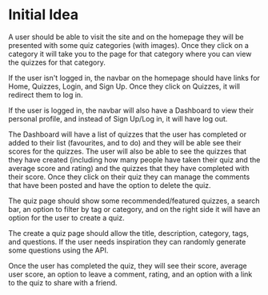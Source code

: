 # Initial Idea

A user should be able to visit the site and on the homepage they will be presented with some quiz categories (with images). Once they click on a category it will take you to the page for that category where you can view the quizzes for that category.

If the user isn't logged in, the navbar on the homepage should have links for Home, Quizzes, Login, and Sign Up. Once they click on Quizzes, it will redirect them to log in.

If the user is logged in, the navbar will also have a Dashboard to view their personal profile, and instead of Sign Up/Log in, it will have log out.

The Dashboard will have a list of quizzes that the user has completed or added to their list (favourites, and to do) and they will be able see their scores for the quizzes. The user will also be able to see the quizzes that they have created (including how many people have taken their quiz and the average score and rating) and the quizzes that they have completed with their score. Once they click on their quiz they can manage the comments that have been posted and have the option to delete the quiz.

The quiz page should show some recommended/featured quizzes, a search bar, an option to filter by tag or category, and on the right side it will have an option for the user to create a quiz.

The create a quiz page should allow the title, description, category, tags, and questions. If the user needs inspiration they can randomly generate some questions using the API.

Once the user has completed the quiz, they will see their score, average user score, an option to leave a comment, rating, and an option with a link to the quiz to share with a friend.
